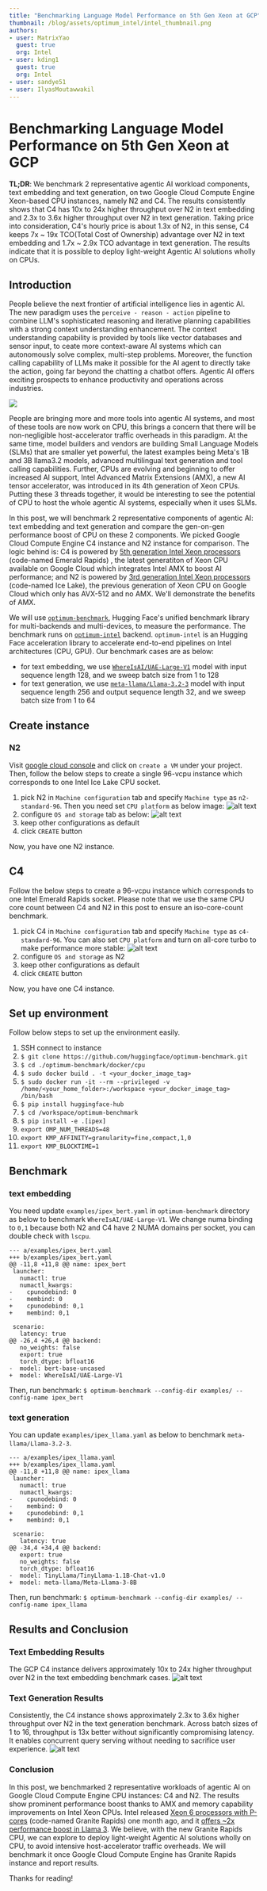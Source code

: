 ```yaml
---
title: "Benchmarking Language Model Performance on 5th Gen Xeon at GCP" 
thumbnail: /blog/assets/optimum_intel/intel_thumbnail.png
authors:
- user: MatrixYao
  guest: true
  org: Intel
- user: kding1
  guest: true
  org: Intel
- user: sandye51
- user: IlyasMoutawwakil
---
```


# Benchmarking Language Model Performance on 5th Gen Xeon at GCP

**TL;DR**: We benchmark 2 representative agentic AI workload components, text embedding and text generation, on two Google Cloud Compute Engine Xeon-based CPU instances, namely N2 and C4. The results consistently shows that C4 has 10x to 24x higher throughput over N2 in text embedding and 2.3x to 3.6x higher throughput over N2 in text generation. Taking price into consideration, C4's hourly price is about 1.3x of N2, in this sense, C4 keeps 7x ~ 19x TCO(Total Cost of Ownership) advantage over N2 in text embedding and 1.7x ~ 2.9x TCO advantage in text generation. The results indicate that it is possible to deploy light-weight Agentic AI solutions wholly on CPUs.

## Introduction

People believe the next frontier of artificial intelligence lies in agentic AI. The new paradigm uses the `perceive - reason - action` pipeline to combine LLM's sophisticated reasoning and iterative planning capabilities with a strong context understanding enhancement. The context understanding capability is provided by tools like vector databases and sensor input, to ceate more context-aware AI systems which can autonomously solve complex, multi-step problems. Moreover, the function calling capability of LLMs make it possible for the AI agent to directly take the action, going far beyond the chatting a chatbot offers. Agentic AI offers exciting prospects to enhance productivity and operations across industries.

<kbd>
  <img src="assets/intel-gcp-c4/agentic_ai.png">
</kbd>

People are bringing more and more tools into agentic AI systems, and most of these tools are now work on CPU, this brings a concern that there will be non-negligible host-accelerator traffic overheads in this paradigm. At the same time, model builders and vendors are building Small Language Models (SLMs) that are smaller yet powerful, the latest examples being Meta's 1B and 3B llama3.2 models, advanced multilingual text generation and tool calling capabilities. Further, CPUs are evolving and beginning to offer increased AI support, Intel Advanced Matrix Extensions (AMX), a new AI tensor accelerator, was introduced in its 4th generation of Xeon CPUs. Putting these 3 threads together, it would be interesting to see the potential of CPU to host the whole agentic AI systems, especially when it uses SLMs.

In this post, we will benchmark 2 representative components of agentic AI: text embedding and text generation and compare the gen-on-gen performance boost of CPU on these 2 components. We picked Google Cloud Compute Engine C4 instance and N2 instance for comparison. The logic behind is: C4 is powered by [5th generation Intel Xeon processors](https://www.intel.com/content/www/us/en/products/docs/processors/xeon/5th-gen-xeon-scalable-processors.html) (code-named Emerald Rapids) , the latest generatiton of Xeon CPU available on Google Cloud which integrates Intel AMX to boost AI performance; and N2 is powered by [3rd generation Intel Xeon processors](https://www.intel.com/content/www/us/en/products/docs/processors/xeon-accelerated/3rd-gen-xeon-scalable-processors.html) (code-named Ice Lake), the previous generation of Xeon CPU on Google Cloud which only has AVX-512 and no AMX. We'll demonstrate the benefits of AMX.

We will use [`optimum-benchmark`](https://github.com/huggingface/optimum-benchmark), Hugging Face's unified benchmark library for multi-backends and multi-devices, to measure the performance. The benchmark runs on [`optimum-intel`](https://github.com/huggingface/optimum-intel) backend. `optimum-intel` is an Hugging Face acceleration library to accelerate end-to-end pipelines on Intel architectures (CPU, GPU). Our benchmark cases are as below:
- for text embedding, we use [`WhereIsAI/UAE-Large-V1`](https://huggingface.co/WhereIsAI/UAE-Large-V1) model with input sequence length 128, and we sweep batch size from 1 to 128
- for text generation, we use [`meta-llama/Llama-3.2-3`](https://huggingface.co/meta-llama/Llama-3.2-3B) model with input sequence length 256 and output sequence length 32, and we sweep batch size from 1 to 64

## Create instance
### N2
Visit [google cloud console](https://console.cloud.google.com/) and click on `create a VM` under your project. Then, follow the below steps to create a single 96-vcpu instance which corresponds to one Intel Ice Lake CPU socket.

1. pick N2 in `Machine configuration` tab and specify `Machine type` as `n2-standard-96`. Then you need set `CPU platform` as below image:
   ![alt text](assets/intel-gcp-c4/image-2.png)
2. configure `OS and storage` tab as below:
   ![alt text](assets/intel-gcp-c4/image-1.png)
3. keep other configurations as default
4. click `CREATE` button

Now, you have one N2 instance.
## C4
Follow the below steps to create a 96-vcpu instance which corresponds to one Intel Emerald Rapids socket. Please note that we use the same CPU core count between C4 and N2 in this post to ensure an iso-core-count benchmark.

1. pick C4 in `Machine configuration` tab and specify `Machine type` as `c4-standard-96`. You can also set `CPU platform` and turn on all-core turbo to make performance more stable:
   ![alt text](assets/intel-gcp-c4/image.png)
2. configure `OS and storage` as N2
3. keep other configurations as default
4. click `CREATE` button

Now, you have one C4 instance.

## Set up environment
Follow below steps to set up the environment easily.

1. SSH connect to instance
2. `$ git clone https://github.com/huggingface/optimum-benchmark.git`
3. `$ cd ./optimum-benchmark/docker/cpu`
4. `$ sudo docker build . -t <your_docker_image_tag>`
5. `$ sudo docker run -it --rm --privileged -v /home/<your_home_folder>:/workspace <your_docker_image_tag> /bin/bash`
6. `$ pip install huggingface-hub`
7. `$ cd /workspace/optimum-benchmark`
8. `$ pip install -e .[ipex]`
9.  `export OMP_NUM_THREADS=48`
10. `export KMP_AFFINITY=granularity=fine,compact,1,0`
11. `export KMP_BLOCKTIME=1`

## Benchmark
### text embedding
You need update `examples/ipex_bert.yaml` in `optimum-benchmark` directory as below to benchmark `WhereIsAI/UAE-Large-V1`. We change numa binding to `0,1` because both N2 and C4 have 2 NUMA domains per socket, you can double check with `lscpu`. 

```
--- a/examples/ipex_bert.yaml
+++ b/examples/ipex_bert.yaml
@@ -11,8 +11,8 @@ name: ipex_bert
 launcher:
   numactl: true
   numactl_kwargs:
-    cpunodebind: 0
-    membind: 0
+    cpunodebind: 0,1
+    membind: 0,1
 
 scenario:
   latency: true
@@ -26,4 +26,4 @@ backend:
   no_weights: false
   export: true
   torch_dtype: bfloat16
-  model: bert-base-uncased
+  model: WhereIsAI/UAE-Large-V1
```
Then, run benchmark:
`$ optimum-benchmark --config-dir examples/ --config-name ipex_bert`

### text generation
You can update `examples/ipex_llama.yaml` as below to benchmark `meta-llama/Llama-3.2-3`.

```
--- a/examples/ipex_llama.yaml
+++ b/examples/ipex_llama.yaml
@@ -11,8 +11,8 @@ name: ipex_llama
 launcher:
   numactl: true
   numactl_kwargs:
-    cpunodebind: 0
-    membind: 0
+    cpunodebind: 0,1
+    membind: 0,1
 
 scenario:
   latency: true
@@ -34,4 +34,4 @@ backend:
   export: true
   no_weights: false
   torch_dtype: bfloat16
-  model: TinyLlama/TinyLlama-1.1B-Chat-v1.0
+  model: meta-llama/Meta-Llama-3-8B
```
Then, run benchmark:
`$ optimum-benchmark --config-dir examples/ --config-name ipex_llama`

## Results and Conclusion
### Text Embedding Results
The GCP C4 instance delivers approximately 10x to 24x higher throughput over N2 in the text embedding benchmark cases.
![alt text](assets/intel-gcp-c4/embedding_throughput.png)

### Text Generation Results
Consistently, the C4 instance shows approximately 2.3x to 3.6x higher throughput over N2 in the text generation benchmark. Across batch sizes of 1 to 16, throughput is 13x better without significantly compromising latency. It enables concurrent query serving without needing to sacrifice user experience.
![alt text](assets/intel-gcp-c4/text_generation_perf.png)

### Conclusion
In this post, we benchmarked 2 representative workloads of agentic AI on Google Cloud Compute Engine CPU instances: C4 and N2. The results show prominent performance boost thanks to AMX and memory capability improvements on Intel Xeon CPUs. Intel released [Xeon 6 processors with P-cores](https://www.intel.com/content/www/us/en/products/details/processors/xeon/xeon6-product-brief.html) (code-named Granite Rapids) one month ago, and it [offers ~2x performance boost in Llama 3](https://www.intel.com/content/www/us/en/developer/articles/technical/accelerate-meta-llama3-with-intel-ai-solutions.html). We believe, with the new Granite Rapids CPU, we can explore to deploy light-weight Agentic AI solutions wholly on CPU, to avoid intensive host-accelerator traffic overheads. We will benchmark it once Google Cloud Compute Engine has Granite Rapids instance and report results.

Thanks for reading!